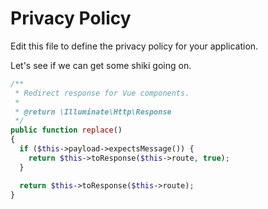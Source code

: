 # Privacy Policy

Edit this file to define the privacy policy for your application.

Let's see if we can get some shiki going on.

```php
/**
 * Redirect response for Vue components.
 *
 * @return \Illuminate\Http\Response
 */
public function replace()
{
  if ($this->payload->expectsMessage()) {
    return $this->toResponse($this->route, true);
  }

  return $this->toResponse($this->route);
}
```
